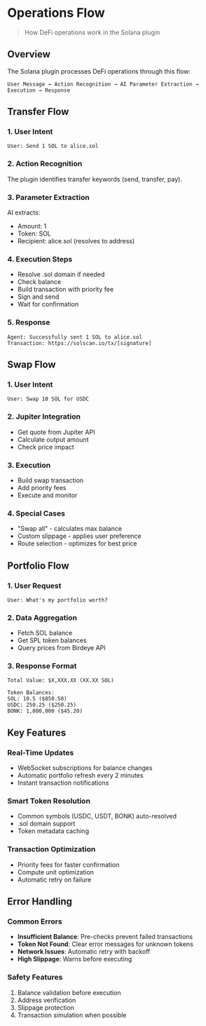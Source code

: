 # Operations Flow

> How DeFi operations work in the Solana plugin

## Overview

The Solana plugin processes DeFi operations through this flow:

```
User Message → Action Recognition → AI Parameter Extraction → Execution → Response
```

## Transfer Flow

### 1. User Intent

```
User: Send 1 SOL to alice.sol
```

### 2. Action Recognition

The plugin identifies transfer keywords (send, transfer, pay).

### 3. Parameter Extraction

AI extracts:

* Amount: 1
* Token: SOL
* Recipient: alice.sol (resolves to address)

### 4. Execution Steps

* Resolve .sol domain if needed
* Check balance
* Build transaction with priority fee
* Sign and send
* Wait for confirmation

### 5. Response

```
Agent: Successfully sent 1 SOL to alice.sol
Transaction: https://solscan.io/tx/[signature]
```

## Swap Flow

### 1. User Intent

```
User: Swap 10 SOL for USDC
```

### 2. Jupiter Integration

* Get quote from Jupiter API
* Calculate output amount
* Check price impact

### 3. Execution

* Build swap transaction
* Add priority fees
* Execute and monitor

### 4. Special Cases

* "Swap all" - calculates max balance
* Custom slippage - applies user preference
* Route selection - optimizes for best price

## Portfolio Flow

### 1. User Request

```
User: What's my portfolio worth?
```

### 2. Data Aggregation

* Fetch SOL balance
* Get SPL token balances
* Query prices from Birdeye API

### 3. Response Format

```
Total Value: $X,XXX.XX (XX.XX SOL)

Token Balances:
SOL: 10.5 ($850.50)
USDC: 250.25 ($250.25)
BONK: 1,000,000 ($45.20)
```

## Key Features

### Real-Time Updates

* WebSocket subscriptions for balance changes
* Automatic portfolio refresh every 2 minutes
* Instant transaction notifications

### Smart Token Resolution

* Common symbols (USDC, USDT, BONK) auto-resolved
* .sol domain support
* Token metadata caching

### Transaction Optimization

* Priority fees for faster confirmation
* Compute unit optimization
* Automatic retry on failure

## Error Handling

### Common Errors

* **Insufficient Balance**: Pre-checks prevent failed transactions
* **Token Not Found**: Clear error messages for unknown tokens
* **Network Issues**: Automatic retry with backoff
* **High Slippage**: Warns before executing

### Safety Features

1. Balance validation before execution
2. Address verification
3. Slippage protection
4. Transaction simulation when possible
